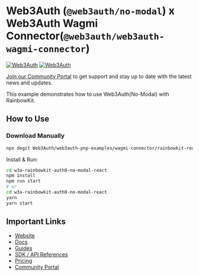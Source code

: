 # Web3Auth (`@web3auth/no-modal`) x Web3Auth Wagmi Connector(`@web3auth/web3auth-wagmi-connector`)

[![Web3Auth](https://img.shields.io/badge/Web3Auth-SDK-blue)](https://web3auth.io/docs/sdk/pnp/web/wagmi-connector)
[![Web3Auth](https://img.shields.io/badge/Web3Auth-Community-cyan)](https://community.web3auth.io)

[Join our Community Portal](https://community.web3auth.io/) to get support and stay up to date with the latest news and updates.

This example demonstrates how to use Web3Auth(No-Modal) with RainbowKit.

## How to Use

### Download Manually

```bash
npx degit Web3Auth/web3auth-pnp-examples/wagmi-connector/rainbowkit-react-auth0-no-modal-example w3a-rainbowkit-auth0-no-modal-react
```

Install & Run:

```bash
cd w3a-rainbowkit-auth0-no-modal-react
npm install
npm run start
# or
cd w3a-rainbowkit-auth0-no-modal-react
yarn
yarn start
```

## Important Links

- [Website](https://web3auth.io)
- [Docs](https://web3auth.io/docs)
- [Guides](https://web3auth.io/docs/content-hub?type=guides)
- [SDK / API References](https://web3auth.io/docs/sdk)
- [Pricing](https://web3auth.io/pricing.html)
- [Community Portal](https://community.web3auth.io)
